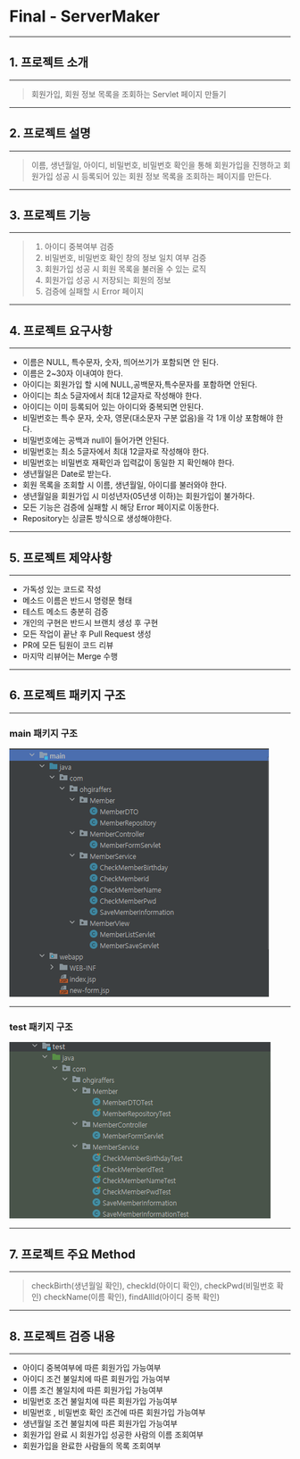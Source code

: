 # Final - ServerMaker

---

## 1. 프로젝트 소개

---
> 회원가입, 회원 정보 목록을 조회하는 Servlet 페이지 만들기


--- 
## 2. 프로젝트 설명

---
> 이름, 생년월일, 아이디, 비밀번호, 비밀번호 확인을 통해 회원가입을 진행하고 회원가입 성공 시
> 등록되어 있는 회원 정보 목록을 조회하는 페이지를 만든다.

---
## 3. 프로젝트 기능

---
> 1. 아이디 중복여부 검증
> 2. 비밀번호, 비밀번호 확인 창의 정보 일치 여부 검증
> 3. 회원가입 성공 시 회원 목록을 불러올 수 있는 로직
> 4. 회원가입 성공 시 저장되는 회원의 정보
> 5. 검증에 실패할 시 Error 페이지

--- 
## 4. 프로젝트 요구사항

---
* 이름은 NULL, 특수문자, 숫자, 띄어쓰기가 포함되면 안 된다.
* 이름은 2~30자 이내여야 한다.
* 아이디는 회원가입 할 시에 NULL,공백문자,특수문자를 포함하면 안된다.
* 아이디는 최소 5글자에서 최대 12글자로 작성해야 한다.
* 아이디는 이미 등록되어 있는 아이디와 중복되면 안된다. 
* 비밀번호는 특수 문자, 숫자, 영문(대소문자 구분 없음)을 각 1개 이상 포함해야 한다.
* 비밀번호에는 공백과 null이 들어가면 안된다.
* 비밀번호는 최소 5글자에서 최대 12글자로 작성해야 한다.
* 비밀번호는 비밀번호 재확인과 입력값이 동일한 지 확인해야 한다.
* 생년월일은 Date로 받는다.
* 회원 목록을 조회할 시 이름, 생년월일, 아이디를 불러와야 한다.
* 생년월일을 회원가입 시 미성년자(05년생 이하)는 회원가입이 불가하다.
* 모든 기능은 검증에 실패할 시 해당 Error 페이지로 이동한다.
* Repository는 싱글톤 방식으로 생성해야한다.

---
## 5. 프로젝트 제약사항

---

* 가독성 있는 코드로 작성
* 메소드 이름은 반드시 명령문 형태
* 테스트 메소드 충분히 검증
* 개인의 구현은 반드시 브랜치 생성 후 구현
* 모든 작업이 끝난 후 Pull Request 생성
* PR에 모든 팀원이 코드 리뷰
* 마지막 리뷰어는 Merge 수행

---
## 6. 프로젝트 패키지 구조

---
### main 패키지 구조
![img_4.png](img_4.png)

---
### test 패키지 구조
![img_5.png](img_5.png)

---
## 7. 프로젝트 주요 Method

---
> checkBirth(생년월일 확인), checkId(아이디 확인), checkPwd(비밀번호 확인)
> checkName(이름 확인), findAllId(아이디 중복 확인)

---

## 8. 프로젝트 검증 내용

---
* 아이디 중복여부에 따른 회원가입 가능여부
* 아이디 조건 불일치에 따른 회원가입 가능여부
* 이름 조건 불일치에 따른 회원가입 가능여부
* 비밀번호 조건 불일치에 따른 회원가입 가능여부
* 비밀번호 , 비밀번호 확인 조건에 따른 회원가입 가능여부
* 생년월일 조건 불일치에 따른 회원가입 가능여부
* 회원가입 완료 시 회원가입 성공한 사람의 이름 조회여부
* 회원가입을 완료한 사람들의 목록 조회여부




